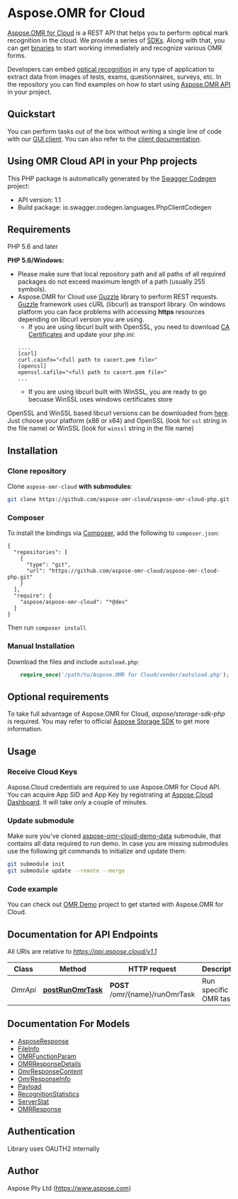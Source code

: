# Aspose.OMR for Cloud

[Aspose.OMR for Cloud](https://products.aspose.cloud/omr/) is a REST API that helps you to perform optical mark recognition in the cloud. We provide a series of [SDKs](https://github.com/aspose-omr-cloud). Along with that, you can get [binaries](https://github.com/aspose-omr-cloud/aspose-omr-cloud-dotnet/releases) to start working immediately and recognize various OMR forms.

Developers can embed [optical recognition](https://en.wikipedia.org/wiki/Optical_mark_recognition) in any type of application to extract data from images of tests, exams, questionnaires, surveys, etc. In the repository you can find examples on how to start using [Aspose.OMR API](https://docs.aspose.cloud/omr/omr-api-specification/) in your project.

## Quickstart

You can perform tasks out of the box without writing a single line of code with our [GUI client](https://github.com/aspose-omr-cloud/aspose-omr-cloud-dotnet/releases). You can also refer to the [client documentation](https://docs.aspose.cloud/omr/aspose-omr-client-application/).

## Using OMR Cloud API in your Php projects

This PHP package is automatically generated by the [Swagger Codegen](https://github.com/swagger-api/swagger-codegen) project:

- API version: 1.1
- Build package: io.swagger.codegen.languages.PhpClientCodegen

## Requirements

PHP 5.6 and later

**PHP 5.6/Windows:** 
 - Please make sure that local repository path and all paths of all required packages do not exceed maximum length of a path (usually 255 symbols).
 - Aspose.OMR for Cloud use [Guzzle](http://guzzle3.readthedocs.io/getting-started/overview.html) library to perform REST requests. [Guzzle](http://guzzle3.readthedocs.io/getting-started/overview.html) framework uses cURL (libcurl) as transport library. On windows platform you can face problems with accessing **https** resources depending on libcurl version you are using.
   * If you are using libcurl built with OpenSSL, you need to download [CA Certificates](https://curl.haxx.se/docs/caextract.html) and update your php.ini:
   ```
   ....
   [curl]
   curl.cainfo="<full path to cacert.pem file>"
   [openssl]
   openssl.cafile="<full path to cacert.pem file>"
   ...
   ```
   * If you are using libcurl built with WinSSL, you are ready to go becuase WinSSL uses windows certificates store
   
OpenSSL and WinSSL based libcurl versions can be downloaded from [here](https://curl.haxx.se/gknw.net/7.40.0/). Just choose your platform (x86 or x64) and OpenSSL (look for `ssl` string in the file name) or WinSSL (look for `winssl` string in the file name)
 
## Installation



### Clone repository

Clone `aspose-omr-cloud` **with submodules**:
```sh
git clone https://github.com/aspose-omr-cloud/aspose-omr-cloud-php.git --recurse-submodules
```


### Composer

To install the bindings via [Composer](http://getcomposer.org/), add the following to `composer.json`:

```
{
  "repositories": [
    {
      "type": "git",
      "url": "https://github.com/aspose-omr-cloud/aspose-omr-cloud-php.git"
    }
  ],
  "require": {
    "aspose/aspose-omr-cloud": "*@dev"
  }
}
```

Then run `composer install`

### Manual Installation

Download the files and include `autoload.php`:

```php
    require_once('/path/to/Aspose.OMR for Cloud/vendor/autoload.php');
```

## Optional requirements

To take full advantage of Aspose.OMR for Cloud, _aspose/storage-sdk-php_ is required. You may refer to official [Aspose Storage SDK](https://github.com/aspose-storage-cloud/aspose-storage-cloud-php) to get more information.

## Usage

### Receive Cloud Keys
Aspose.Cloud credentials are required to use Aspose.OMR for Cloud API. You can acquire App SID and App Key by registrating at [Aspose Cloud Dashboard](https://dashboard.aspose.cloud). It will take only a couple of minutes.


### Update submodule 
Make sure you've cloned [aspose-omr-cloud-demo-data](https://github.com/aspose-omr-cloud/aspose-omr-cloud-demo-data) submodule, that contains all data required to run demo.
In case you are missing submodules use the following git commands to initialize and update them:
```sh
git submodule init
git submodule update --remote --merge
```


### Code example
You can check out [OMR Demo](demo) project to get started with Aspose.OMR for Cloud.

## Documentation for API Endpoints

All URIs are relative to *https://api.aspose.cloud/v1.1*

Class | Method | HTTP request | Description
------------ | ------------- | ------------- | -------------
*OmrApi* | [**postRunOmrTask**](docs/Api/OmrApi.md#postrunomrtask) | **POST** /omr/{name}/runOmrTask | Run specific OMR task


## Documentation For Models

 - [AsposeResponse](docs/Model/AsposeResponse.md)
 - [FileInfo](docs/Model/FileInfo.md)
 - [OMRFunctionParam](docs/Model/OMRFunctionParam.md)
 - [OMRResponseDetails](docs/Model/OMRResponseDetails.md)
 - [OmrResponseContent](docs/Model/OmrResponseContent.md)
 - [OmrResponseInfo](docs/Model/OmrResponseInfo.md)
 - [Payload](docs/Model/Payload.md)
 - [RecognitionStatistics](docs/Model/RecognitionStatistics.md)
 - [ServerStat](docs/Model/ServerStat.md)
 - [OMRResponse](docs/Model/OMRResponse.md)


## Authentication

Library uses OAUTH2 internally

## Author

Aspose Pty Ltd (https://www.aspose.com)





